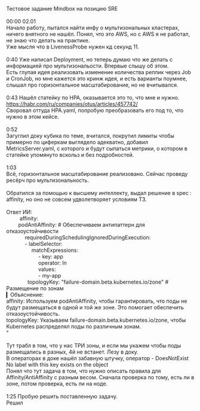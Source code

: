 Тестовое задание Mindbox на позицию SRE<br>
<br>
00:00 02.01<br>
Начало работу, пытался найти инфу о мультизональных кластерах, ничего внятного не нашёл. Понял, что это AWS, но с AWS я не работал, не знаю что делать на практике.<br>
Уже мысля что в LivenessProbe нужен кд секунд 11.<br>
<br>
0:40 
Уже написал Deployment, но теперь думаю что же делать с информацией про мультизональости. Впервые слышу об этом. <br>
Есть глупая идея реализовать изменение количества реплик через Job и CronJob, но мне кажется это кринж идея, и есть варианты поумнее, слышал про горизонтальное масштабирование, но не вчитывался. <br>
<br>
0:43 
Нашёл статейку по HPA, оказывается это то, что мне и нужно. https://habr.com/ru/companies/otus/articles/457742/<br>
Своровал оттуда HPA.yaml, попробую преобразовать его под то, что нужно в этом кейсе. <br>
<br>
0:52<br>
Загуглил доку кубика по теме, вчитался, покрутил лимиты чтобы примерно по циферкам выглядело адекватно, добавил MetricsServer.yaml, с которого и будут сыпаться метрики, о котором в статейке упомянуто вскольз и без подробностей. <br>
<br>
1:03<br>
Всё, горизонтальное масштабирование реализовано. Сейчас проведу ресёрч про мультизональность. <br>
<br>
Обратился за помощью к высшему интеллекту, выдал решение в spec : affinity, но оно не совсем удволетворяет условиям ТЗ.<br>
<br>
Ответ ИИ:<br>
 &emsp; &emsp; affinity:<br>
 &emsp; &emsp;podAntiAffinity:  # Обеспечиваем антипаттерн для отказоустойчивости<br>
 &emsp; &emsp; &emsp;requiredDuringSchedulingIgnoredDuringExecution:<br>
 &emsp; &emsp; &emsp;- labelSelector:<br>
 &emsp; &emsp; &emsp; &emsp;matchExpressions:<br>
 &emsp; &emsp; &emsp; &emsp; &emsp;- key: app<br>
 &emsp; &emsp; &emsp; &emsp; &emsp;operator: In<br>
 &emsp; &emsp; &emsp; &emsp; &emsp;values:<br>
 &emsp; &emsp; &emsp; &emsp; &emsp;- my-app<br>
 &emsp; &emsp; &emsp;&ensp;topologyKey: "failure-domain.beta.kubernetes.io/zone"  # Размещение по зонам<br>
▎Объяснение:<br>
 affinity: Используем podAntiAffinity, чтобы гарантировать, что поды не будут размещаться в одной и той же зоне. Это помогает обеспечить отказоустойчивость.<br>
 topologyKey: Указываем failure-domain.beta.kubernetes.io/zone, чтобы Kubernetes распределял поды по различным зонам.<br>
"<br>
<br>
Тут трабл в том, что у нас ТРИ зоны, и если мы укажем чтобы поды размещались в разных, 4й не встанет. Лезу в доку.<br>
В операторах в доке нашёл забавную штучку, оператор - DoesNotExist	No label with this key exists on the object <br>
Понял что тут задача в том, что нужно описать правила для Affinity/AntiAffinity с разным весом. Сначала проверка по тому, есть ли в зоне, потом проверка, есть ли на ноде. <br>
<br>
1:25 Пробую решить поставленную задачу. <br>
Решил <br>
